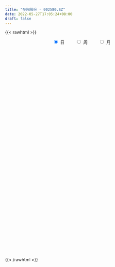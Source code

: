 ```yaml
---
title: "圣阳股份 - 002580.SZ"
date: 2022-05-27T17:05:24+08:00
draft: false
---
```

{{< rawhtml >}}
    <div style="text-align: center">
        <label style="padding: 1rem;"><input style="margin-right: .5rem" type="radio" name="period" value="D" checked onclick="period_change(this)">日</label>
        <label style="padding: 1rem;"><input style="margin-right: .5rem" type="radio" name="period" value="W" onclick="period_change(this)">周</label>
        <label style="padding: 1rem;"><input style="margin-right: .5rem" type="radio" name="period" value="M" onclick="period_change(this)">月</label>
    </div>
    <div id="chart" style="height: 700px;"></div> 
    <script type="text/javascript">
        const D_v = [68773.02,57587.54,70048.8,62712.58,61837.6,778791.12,458285.9,280379.71,450940.52,383674.51,235117.88,191470.8,167529.44,323639.36,212901.23,276975.07,183445.2,148347.8,172075.67,288982.92,194980.45,219193.03,438658.59,571342.12,253265.05,276282.91,296233.0,265900.55,141486.0,243421.28,204838.62,216772.29,142121.16,219012.36,487003.46,349885.96,403719.56,348733.22,388234.62,278464.56,436808.96,374631.22,292337.63,1023795.77,821347.83,843291.39,709834.5600000001,682891.87,722140.28,760501.78,869201.46,1087988.6000000001,886535.55,754880.84,565963.12,457806.19,453734.12,397914.96,481515.66,462989.45,791210.04,889301.5699999999,639967.33,525427.74,455003.07,284154.1,272846.03,281473.89,267510.2,302181.36,235975.7,226236.85,739274.02,461869.26,364090.35,329597.7,224924.39,198972.02,173135.07,196838.08,173564.96,191932.16,179078.12,147285.52,274326.28,414647.16,332177.1,177538.11,183700.88,185534.0,142926.92,165713.73,109558.6,124114.2,96415.2,79087.62,71822.8,93578.6,57592.0,105198.2,66252.3,72741.81,214710.48,379087.24,190618.88,155040.88,176734.2,181955.0,123230.62,124836.9,113682.7,172449.34,163225.0,115067.74,191635.4,136386.4,87895.28,104005.4,131541.93,151145.68,91881.66,131852.32,123245.99,95469.5,115357.2,103802.6,128956.2,236813.36,153320.12,89107.4,124864.0,177737.8,150164.4,113002.8,112391.2,85927.0,116740.6,105967.36,242135.8,182370.6,85326.97,92063.57,55302.4,74740.6,68231.86,78885.86,107822.28,44990.0,50138.47,62689.31,102745.15,45838.0,39668.07,53471.6,47379.82,97576.28,79135.39,53929.76,38747.76,54379.57,44096.1,29344.6,47277.4,35187.0,36073.4,37072.15,34538.51,38583.8,77338.55,30474.2,27940.6,55432.4,42453.6,56876.6,50134.4,36320.6,51472.8,56738.4,42448.2,39996.56,37787.2,31845.0,39124.8,67956.68,38103.32,177720.83,200229.37,129780.0,156318.09,66736.4,63879.47,79084.2,344012.75,184085.64,139101.76,104287.0,104670.2,93203.16,75513.32,62451.8,59816.4,73468.87,75865.8,79906.2,45708.6,79559.75,229126.65,582826.04,341248.95,182457.6,121526.6,88238.8,111107.32,87073.57,61857.0,48220.22,81912.32,56650.0,75301.16,41973.0,52340.6,104870.1,83888.33,71874.4,67875.5,51688.16,54481.0,52689.2,93015.52,61349.6,101381.6,60093.93,53569.4,49936.2,47076.8,35996.6,59552.54,118666.63,77852.75,57965.4,81652.0,64895.0,83795.0,205515.4,152403.49,100465.0,126222.4,157040.6,125989.65,198055.75]
const D_histogram = [0.0,0.0019081481,0.0048696187,0.0090077962,0.0481075887,0.0827106091,0.0882419661,0.0795279199,0.0934313307,0.1039765441,0.0969490606,0.0822456603,0.0658671724,0.0670161809,0.0508583361,0.0494728842,0.0413519352,0.022320828,-0.0032399631,-0.0002754548,-0.0127718034,-0.0381035886,-0.0132678761,0.0085549779,0.0139242326,0.0188783148,0.0232694463,0.0104319125,-0.0036205537,-0.0074787844,-0.0194062279,-0.0523144032,-0.0671724334,-0.0321325786,-0.0077864349,0.011789463,0.026684215,0.0422705256,0.0643968317,0.0618740138,0.067505365,0.0765221751,0.1278571444,0.1287053499,0.1747909932,0.2234419576,0.260430356,0.2748127847,0.3310818225,0.2688632199,0.2754265285,0.2839240661,0.2931795422,0.2430444259,0.1143626438,0.0361081784,-0.0365137932,-0.0844844715,-0.1047242878,-0.1401066064,-0.0953756217,-0.0587182065,-0.0589032619,-0.1222416389,-0.2126299057,-0.2719917558,-0.301793312,-0.3350676662,-0.3220620012,-0.2825493575,-0.2559297559,-0.1654512545,-0.0961108883,-0.0587516155,-0.0624072995,-0.109305434,-0.1244399475,-0.137733938,-0.1399290348,-0.1238845602,-0.1148355412,-0.0950675302,-0.0968422516,-0.1041476639,-0.0894103818,-0.0371752219,-0.0521590184,-0.0739084596,-0.1068861783,-0.1372710823,-0.1526379853,-0.189347277,-0.1872998641,-0.1810625865,-0.1433955244,-0.1138418666,-0.0995977893,-0.1012127448,-0.0894781328,-0.0583003001,-0.0381353544,-0.0066979353,0.0716535977,0.1183416378,0.1341701288,0.1193100697,0.1291180903,0.1286902576,0.1234904369,0.0878491545,0.0737246776,0.0864224453,0.0703968993,0.0440677167,0.0559562056,0.0361648501,0.0300192588,0.0269367207,0.0156634161,0.006831506,0.0012535809,-0.0147587953,-0.0428200163,-0.0430412468,-0.0397430997,-0.0285777969,-0.0040672095,0.0319995648,0.0401607346,0.0417990351,0.0474640729,0.0609914306,0.0620060071,0.060088718,0.0416192828,0.0283266852,0.0016803176,-0.0249229745,-0.0098427463,-0.0172674401,-0.019223913,-0.0259029306,-0.0274746649,-0.0276147696,-0.0229582127,-0.0199542157,-0.0346905986,-0.0360821998,-0.0334215983,-0.0276462765,-0.037389218,-0.0441373915,-0.0421723877,-0.0360293756,-0.0275075777,-0.0038389481,0.0095843007,0.01011684,0.0114532304,0.0061773561,-0.0017041138,-0.005058087,0.0029093324,0.0022322459,-0.0012799367,0.002552402,0.0037614864,0.0000635272,-0.0243853093,-0.0362524541,-0.0382525629,-0.0619559425,-0.0634171928,-0.0698616648,-0.0668071087,-0.0527011907,-0.0316496554,-0.0040852788,0.0088947923,0.0152238767,0.0202086552,0.024043479,0.0339216487,0.0463543495,0.0551635509,0.0847266269,0.1064096759,0.1134781898,0.1056520002,0.0975940316,0.083847174,0.0823803987,0.1057304395,0.113175849,0.0959644065,0.0639820567,0.0204432681,-0.0121486755,-0.027208663,-0.036810243,-0.0589959629,-0.101811588,-0.1078560518,-0.0998630271,-0.0819866228,-0.0503694579,0.0195881829,0.0722125291,0.070206155,0.0543251196,0.027903701,0.0019408204,-0.0032327649,-0.0097755091,-0.0168111539,-0.0154523067,-0.0292896212,-0.0359050475,-0.0554342536,-0.0563804021,-0.0601790118,-0.0405403105,-0.0403338354,-0.0247844027,-0.0010151163,0.0113462643,0.0005672867,-0.0043683845,-0.0487689032,-0.0873867491,-0.0780368862,-0.0733956045,-0.0513599381,-0.0309470743,-0.0170181295,0.0004517262,0.0224150112,0.0447158972,0.0589374763,0.0710443128,0.0791145552,0.0802223051,0.0850214831,0.0987089576,0.1087286502,0.1105709717,0.1011956944,0.1093009779,0.1021616613,0.1066685614]
const D_fast = [0.0,0.0023851852,0.0065640604,0.0129541869,0.0640808766,0.1193615494,0.1469533978,0.1581213316,0.195382575,0.2319219244,0.2491317062,0.2549897209,0.2550780262,0.2729810799,0.269537819,0.2805205883,0.282737623,0.2692867228,0.242915941,0.2458115855,0.2301222861,0.1952646038,0.2167833472,0.2407449457,0.2495952585,0.2592689194,0.2694774126,0.2592478569,0.2442902522,0.2385623254,0.221783325,0.1757965488,0.1441454102,0.1711521204,0.1935516554,0.216074919,0.2376407247,0.2637946668,0.3020201808,0.3149658663,0.3374735588,0.3656209126,0.4489201681,0.481944711,0.5717281026,0.6762395564,0.7783355438,0.8614211688,1.0004606622,1.0054578645,1.0808778053,1.1603563594,1.242906721,1.2535327112,1.15344159,1.0842141693,1.0024637494,0.9333719532,0.8869510649,0.8165420948,0.837429174,0.8594070376,0.8444961667,0.75059738,0.6070516367,0.4796918477,0.3744419635,0.2574006928,0.1898908574,0.1587661618,0.1214033244,0.1705190121,0.2158316563,0.2385030252,0.2192455163,0.1450210234,0.098776523,0.051049048,0.0138716924,-0.001054973,-0.0207148393,-0.0247137108,-0.0506989952,-0.0840413234,-0.0916566368,-0.0487152824,-0.0767388335,-0.1169653896,-0.1766646528,-0.2413673273,-0.2948937268,-0.3789398377,-0.4237173908,-0.4627457599,-0.4609275789,-0.4598343877,-0.4704897577,-0.4974078994,-0.5080428206,-0.491440063,-0.4808089559,-0.4510460206,-0.3547810881,-0.2785076386,-0.2291366154,-0.2141691571,-0.1720816139,-0.1403368822,-0.1146640937,-0.1283430874,-0.1240363949,-0.0897330159,-0.0881593371,-0.1034715905,-0.0775940502,-0.0883441932,-0.0869849697,-0.0833333277,-0.0906907783,-0.0978148119,-0.1030793418,-0.1227814168,-0.1615476418,-0.172529184,-0.1791668119,-0.1751459583,-0.1516521733,-0.1075855078,-0.0893841544,-0.0772960951,-0.0597650391,-0.0309898237,-0.0144737454,-0.001368855,-0.0094334696,-0.0156443959,-0.0418706841,-0.0747047197,-0.0620851782,-0.0738267319,-0.0805891831,-0.0937439333,-0.1021843338,-0.109228131,-0.1103111273,-0.1122956842,-0.1357047167,-0.1461168679,-0.151811666,-0.1529479132,-0.1720381592,-0.1898206807,-0.1983987737,-0.2012631056,-0.1996182021,-0.1769093095,-0.1610899856,-0.1580282363,-0.1538285382,-0.1575600735,-0.1658675718,-0.1704860669,-0.1617913143,-0.1619103394,-0.1657425061,-0.1612720669,-0.1591226109,-0.1628046883,-0.1933498522,-0.2142801105,-0.22584336,-0.2650357252,-0.2823512738,-0.3062611619,-0.319908383,-0.3189777627,-0.3058386412,-0.2792955843,-0.2640918151,-0.2539567616,-0.2439198192,-0.2340741257,-0.2157155439,-0.1916942556,-0.1690941665,-0.1183494338,-0.0700639659,-0.0346259045,-0.016039094,0.0003014452,0.0075163811,0.0266447055,0.0764273562,0.112166728,0.118946387,0.1029595514,0.0645315799,0.0289024674,0.0070403141,-0.0117638267,-0.0486985372,-0.1169670593,-0.1499755361,-0.1669482682,-0.1695685196,-0.1505437192,-0.0756890326,-0.0050115542,0.0105336105,0.008233855,-0.0112116384,-0.0366893139,-0.0426710903,-0.0516577119,-0.0628961451,-0.0654003746,-0.0865600943,-0.1021517825,-0.1355395521,-0.1505808011,-0.1694241638,-0.15992054,-0.1697975238,-0.1604441918,-0.1369286844,-0.1217307378,-0.1323678938,-0.138395661,-0.1949884056,-0.2554529388,-0.2656122973,-0.2793199168,-0.2701242349,-0.2574481397,-0.2477737272,-0.23019094,-0.2026239022,-0.1691440419,-0.1401880938,-0.110320179,-0.0824712978,-0.0613079716,-0.0352534229,0.0031112911,0.0403131462,0.0697982106,0.0857218569,0.1211523848,0.1395534835,0.170727524]
const D_slow = [0.0,0.000477037,0.0016944417,0.0039463907,0.0159732879,0.0366509402,0.0587114317,0.0785934117,0.1019512444,0.1279453804,0.1521826455,0.1727440606,0.1892108537,0.2059648989,0.218679483,0.231047704,0.2413856878,0.2469658948,0.246155904,0.2460870403,0.2428940895,0.2333681923,0.2300512233,0.2321899678,0.2356710259,0.2403906046,0.2462079662,0.2488159444,0.2479108059,0.2460411098,0.2411895528,0.228110952,0.2113178437,0.203284699,0.2013380903,0.204285456,0.2109565098,0.2215241412,0.2376233491,0.2530918526,0.2699681938,0.2890987376,0.3210630237,0.3532393611,0.3969371094,0.4527975988,0.5179051878,0.586608384,0.6693788396,0.7365946446,0.8054512768,0.8764322933,0.9497271788,1.0104882853,1.0390789462,1.0481059908,1.0389775426,1.0178564247,0.9916753527,0.9566487011,0.9328047957,0.9181252441,0.9033994286,0.8728390189,0.8196815425,0.7516836035,0.6762352755,0.592468359,0.5119528586,0.4413155193,0.3773330803,0.3359702667,0.3119425446,0.2972546407,0.2816528158,0.2543264573,0.2232164705,0.188782986,0.1538007273,0.1228295872,0.0941207019,0.0703538194,0.0461432565,0.0201063405,-0.002246255,-0.0115400605,-0.0245798151,-0.04305693,-0.0697784745,-0.1040962451,-0.1422557414,-0.1895925607,-0.2364175267,-0.2816831733,-0.3175320544,-0.3459925211,-0.3708919684,-0.3961951546,-0.4185646878,-0.4331397629,-0.4426736015,-0.4443480853,-0.4264346858,-0.3968492764,-0.3633067442,-0.3334792268,-0.3011997042,-0.2690271398,-0.2381545306,-0.2161922419,-0.1977610725,-0.1761554612,-0.1585562364,-0.1475393072,-0.1335502558,-0.1245090433,-0.1170042286,-0.1102700484,-0.1063541944,-0.1046463179,-0.1043329227,-0.1080226215,-0.1187276256,-0.1294879373,-0.1394237122,-0.1465681614,-0.1475849638,-0.1395850726,-0.1295448889,-0.1190951302,-0.1072291119,-0.0919812543,-0.0764797525,-0.061457573,-0.0510527523,-0.043971081,-0.0435510016,-0.0497817453,-0.0522424318,-0.0565592919,-0.0613652701,-0.0678410027,-0.074709669,-0.0816133614,-0.0873529146,-0.0923414685,-0.1010141181,-0.1100346681,-0.1183900677,-0.1253016368,-0.1346489413,-0.1456832892,-0.1562263861,-0.16523373,-0.1721106244,-0.1730703614,-0.1706742863,-0.1681450763,-0.1652817687,-0.1637374296,-0.1641634581,-0.1654279798,-0.1647006467,-0.1641425853,-0.1644625694,-0.1638244689,-0.1628840973,-0.1628682155,-0.1689645429,-0.1780276564,-0.1875907971,-0.2030797828,-0.218934081,-0.2363994971,-0.2531012743,-0.266276572,-0.2741889858,-0.2752103055,-0.2729866074,-0.2691806383,-0.2641284744,-0.2581176047,-0.2496371925,-0.2380486051,-0.2242577174,-0.2030760607,-0.1764736417,-0.1481040943,-0.1216910942,-0.0972925863,-0.0763307928,-0.0557356932,-0.0293030833,-0.0010091211,0.0229819806,0.0389774947,0.0440883118,0.0410511429,0.0342489771,0.0250464164,0.0102974257,-0.0151554713,-0.0421194843,-0.0670852411,-0.0875818968,-0.1001742613,-0.0952772155,-0.0772240833,-0.0596725445,-0.0460912646,-0.0391153394,-0.0386301343,-0.0394383255,-0.0418822028,-0.0460849912,-0.0499480679,-0.0572704732,-0.0662467351,-0.0801052985,-0.094200399,-0.1092451519,-0.1193802296,-0.1294636884,-0.1356597891,-0.1359135682,-0.1330770021,-0.1329351804,-0.1340272765,-0.1462195024,-0.1680661896,-0.1875754112,-0.2059243123,-0.2187642968,-0.2265010654,-0.2307555978,-0.2306426662,-0.2250389134,-0.2138599391,-0.19912557,-0.1813644918,-0.161585853,-0.1415302767,-0.120274906,-0.0955976666,-0.068415504,-0.0407727611,-0.0154738375,0.011851407,0.0373918223,0.0640589626]
const D_data = [['2021-05-18', 5.641, 5.6908, 5.5313, 5.7008],['2021-05-19', 5.641, 5.7207, 5.641, 5.7307],['2021-05-20', 5.7, 5.75, 5.64, 5.82],['2021-05-21', 5.79, 5.79, 5.71, 5.84],['2021-05-24', 6.37, 6.37, 6.37, 6.37],['2021-05-25', 6.9, 6.57, 6.52, 7.01],['2021-05-26', 6.32, 6.39, 6.25, 6.57],['2021-05-27', 6.31, 6.28, 6.27, 6.52],['2021-05-28', 6.29, 6.66, 6.25, 6.88],['2021-05-31', 6.58, 6.78, 6.52, 6.93],['2021-06-01', 6.71, 6.67, 6.55, 6.74],['2021-06-02', 6.68, 6.61, 6.5, 6.73],['2021-06-03', 6.55, 6.59, 6.48, 6.73],['2021-06-04', 6.55, 6.85, 6.48, 6.95],['2021-06-07', 6.8, 6.67, 6.56, 6.8],['2021-06-08', 6.62, 6.88, 6.56, 7.05],['2021-06-09', 6.83, 6.84, 6.67, 6.88],['2021-06-10', 6.82, 6.69, 6.67, 6.84],['2021-06-11', 6.66, 6.53, 6.47, 6.77],['2021-06-15', 6.54, 6.86, 6.49, 7.05],['2021-06-16', 6.84, 6.67, 6.64, 6.96],['2021-06-17', 6.72, 6.42, 6.3, 6.76],['2021-06-18', 6.4, 7.06, 6.37, 7.06],['2021-06-21', 7.2, 7.18, 7.0, 7.4],['2021-06-22', 7.19, 7.09, 7.04, 7.21],['2021-06-23', 7.16, 7.16, 7.08, 7.35],['2021-06-24', 7.06, 7.23, 6.95, 7.34],['2021-06-25', 7.23, 7.04, 6.86, 7.23],['2021-06-28', 7.05, 6.99, 6.95, 7.14],['2021-06-29', 7.0, 7.1, 6.96, 7.36],['2021-06-30', 6.94, 6.98, 6.85, 7.15],['2021-07-01', 6.97, 6.6, 6.56, 6.99],['2021-07-02', 6.57, 6.68, 6.51, 6.8],['2021-07-05', 6.66, 7.35, 6.66, 7.35],['2021-07-06', 7.51, 7.39, 7.28, 7.66],['2021-07-07', 7.33, 7.48, 7.24, 7.58],['2021-07-08', 7.51, 7.56, 7.41, 7.88],['2021-07-09', 7.45, 7.71, 7.39, 7.85],['2021-07-12', 7.75, 7.97, 7.69, 8.1],['2021-07-13', 7.83, 7.8, 7.61, 7.87],['2021-07-14', 7.76, 8.0, 7.54, 8.33],['2021-07-15', 7.9, 8.18, 7.7, 8.18],['2021-07-16', 8.54, 9.0, 8.5, 9.0],['2021-07-19', 9.34, 8.66, 8.62, 9.9],['2021-07-20', 8.0, 9.53, 8.0, 9.53],['2021-07-21', 9.7, 10.04, 9.52, 10.42],['2021-07-22', 9.78, 10.39, 9.55, 10.56],['2021-07-23', 10.03, 10.54, 10.0, 11.27],['2021-07-26', 10.55, 11.59, 10.55, 11.59],['2021-07-27', 11.83, 10.43, 10.43, 11.85],['2021-07-28', 10.0, 11.47, 9.93, 11.47],['2021-07-29', 12.03, 11.88, 11.37, 12.56],['2021-07-30', 11.75, 12.3, 11.55, 12.34],['2021-08-02', 12.23, 11.8, 11.19, 12.23],['2021-08-03', 11.7, 10.62, 10.62, 11.7],['2021-08-04', 10.32, 10.9, 10.29, 11.15],['2021-08-05', 10.8, 10.71, 10.3, 11.1],['2021-08-06', 10.71, 10.79, 10.52, 11.09],['2021-08-09', 10.82, 11.02, 10.3, 11.19],['2021-08-10', 10.87, 10.72, 10.52, 11.2],['2021-08-11', 10.72, 11.79, 10.35, 11.79],['2021-08-12', 11.73, 11.98, 11.22, 12.7],['2021-08-13', 11.8, 11.7, 11.58, 12.48],['2021-08-16', 11.42, 10.79, 10.66, 11.57],['2021-08-17', 10.6, 10.02, 9.88, 10.78],['2021-08-18', 10.01, 9.92, 9.8, 10.24],['2021-08-19', 9.88, 9.92, 9.56, 10.12],['2021-08-20', 9.79, 9.54, 9.29, 9.79],['2021-08-23', 9.56, 9.88, 9.54, 9.98],['2021-08-24', 9.89, 10.18, 9.73, 10.21],['2021-08-25', 10.19, 10.04, 9.82, 10.19],['2021-08-26', 11.0, 11.04, 10.85, 11.04],['2021-08-27', 11.0, 11.15, 10.44, 11.42],['2021-08-30', 10.94, 11.02, 10.59, 11.48],['2021-08-31', 11.01, 10.59, 10.38, 11.01],['2021-09-01', 10.65, 9.88, 9.72, 10.72],['2021-09-02', 9.67, 10.05, 9.62, 10.19],['2021-09-03', 10.25, 9.92, 9.7, 10.35],['2021-09-06', 9.91, 9.93, 9.51, 9.99],['2021-09-07', 9.92, 10.11, 9.8, 10.2],['2021-09-08', 10.06, 10.01, 9.92, 10.2],['2021-09-09', 10.02, 10.15, 9.85, 10.34],['2021-09-10', 10.02, 9.86, 9.8, 10.12],['2021-09-13', 9.85, 9.69, 9.62, 9.85],['2021-09-14', 9.61, 9.91, 9.47, 10.11],['2021-09-15', 9.85, 10.51, 9.72, 10.66],['2021-09-16', 10.3, 9.73, 9.7, 10.33],['2021-09-17', 9.56, 9.49, 9.32, 9.89],['2021-09-22', 9.3, 9.12, 9.05, 9.37],['2021-09-23', 9.13, 8.87, 8.85, 9.22],['2021-09-24', 8.87, 8.8, 8.58, 8.96],['2021-09-27', 8.8, 8.23, 8.07, 8.81],['2021-09-28', 8.23, 8.44, 8.19, 8.5],['2021-09-29', 8.38, 8.33, 8.27, 8.64],['2021-09-30', 8.33, 8.67, 8.33, 8.71],['2021-10-08', 8.72, 8.6, 8.54, 8.83],['2021-10-11', 8.6, 8.39, 8.23, 8.65],['2021-10-12', 8.4, 8.09, 7.98, 8.46],['2021-10-13', 8.11, 8.15, 7.93, 8.19],['2021-10-14', 8.14, 8.39, 8.01, 8.44],['2021-10-15', 8.33, 8.29, 8.22, 8.43],['2021-10-18', 8.29, 8.49, 8.27, 8.51],['2021-10-19', 8.59, 9.34, 8.57, 9.34],['2021-10-20', 9.48, 9.3, 8.99, 9.48],['2021-10-21', 9.1, 9.13, 9.04, 9.34],['2021-10-22', 9.1, 8.8, 8.78, 9.13],['2021-10-25', 8.95, 9.15, 8.87, 9.19],['2021-10-26', 9.16, 9.11, 9.01, 9.38],['2021-10-27', 9.12, 9.1, 8.97, 9.2],['2021-10-28', 9.1, 8.66, 8.62, 9.1],['2021-10-29', 8.66, 8.83, 8.38, 8.85],['2021-11-01', 8.7, 9.2, 8.62, 9.22],['2021-11-02', 9.3, 8.87, 8.75, 9.3],['2021-11-03', 8.85, 8.65, 8.5, 8.98],['2021-11-04', 8.69, 9.11, 8.69, 9.16],['2021-11-05', 9.0, 8.71, 8.71, 9.06],['2021-11-08', 8.67, 8.82, 8.57, 8.9],['2021-11-09', 8.95, 8.84, 8.68, 8.97],['2021-11-10', 8.75, 8.7, 8.4, 8.78],['2021-11-11', 8.72, 8.67, 8.62, 8.96],['2021-11-12', 8.61, 8.66, 8.55, 8.76],['2021-11-15', 8.66, 8.45, 8.35, 8.68],['2021-11-16', 8.44, 8.14, 8.11, 8.45],['2021-11-17', 8.17, 8.36, 8.14, 8.36],['2021-11-18', 8.26, 8.36, 8.2, 8.51],['2021-11-19', 8.34, 8.45, 8.26, 8.53],['2021-11-22', 8.5, 8.68, 8.45, 8.68],['2021-11-23', 8.67, 8.98, 8.56, 9.09],['2021-11-24', 8.98, 8.76, 8.67, 8.98],['2021-11-25', 8.71, 8.72, 8.67, 8.86],['2021-11-26', 8.71, 8.81, 8.66, 8.97],['2021-11-29', 8.59, 8.99, 8.52, 9.0],['2021-11-30', 9.02, 8.91, 8.81, 9.08],['2021-12-01', 8.94, 8.91, 8.78, 8.97],['2021-12-02', 8.91, 8.68, 8.68, 8.94],['2021-12-03', 8.65, 8.68, 8.57, 8.77],['2021-12-06', 8.75, 8.41, 8.4, 8.77],['2021-12-07', 8.46, 8.25, 8.16, 8.5],['2021-12-08', 8.31, 8.72, 8.25, 8.99],['2021-12-09', 8.62, 8.44, 7.89, 8.64],['2021-12-10', 8.44, 8.46, 8.36, 8.59],['2021-12-13', 8.51, 8.35, 8.33, 8.55],['2021-12-14', 8.33, 8.36, 8.3, 8.39],['2021-12-15', 8.35, 8.34, 8.27, 8.44],['2021-12-16', 8.35, 8.38, 8.31, 8.4],['2021-12-17', 8.35, 8.35, 8.29, 8.49],['2021-12-20', 8.35, 8.06, 8.04, 8.35],['2021-12-21', 8.09, 8.14, 8.07, 8.17],['2021-12-22', 8.2, 8.15, 8.12, 8.25],['2021-12-23', 8.16, 8.17, 8.07, 8.23],['2021-12-24', 8.19, 7.92, 7.92, 8.19],['2021-12-27', 7.92, 7.86, 7.85, 7.99],['2021-12-28', 7.85, 7.9, 7.85, 7.94],['2021-12-29', 7.99, 7.92, 7.9, 8.07],['2021-12-30', 7.91, 7.94, 7.88, 8.0],['2021-12-31', 7.94, 8.18, 7.91, 8.21],['2022-01-04', 8.26, 8.13, 8.06, 8.26],['2022-01-05', 8.13, 7.99, 7.98, 8.15],['2022-01-06', 7.91, 7.99, 7.9, 8.07],['2022-01-07', 7.98, 7.88, 7.86, 8.06],['2022-01-10', 7.85, 7.79, 7.72, 7.86],['2022-01-11', 7.79, 7.79, 7.76, 7.88],['2022-01-12', 7.82, 7.92, 7.82, 7.93],['2022-01-13', 7.93, 7.81, 7.81, 7.93],['2022-01-14', 7.82, 7.74, 7.72, 7.85],['2022-01-17', 7.71, 7.81, 7.7, 7.85],['2022-01-18', 7.84, 7.77, 7.71, 7.89],['2022-01-19', 7.71, 7.68, 7.66, 7.79],['2022-01-20', 7.67, 7.31, 7.3, 7.73],['2022-01-21', 7.31, 7.32, 7.21, 7.38],['2022-01-24', 7.29, 7.35, 7.25, 7.38],['2022-01-25', 7.32, 6.94, 6.94, 7.34],['2022-01-26', 6.92, 7.07, 6.92, 7.11],['2022-01-27', 7.11, 6.9, 6.9, 7.11],['2022-01-28', 6.91, 6.92, 6.82, 7.03],['2022-02-07', 7.0, 7.02, 6.98, 7.14],['2022-02-08', 7.1, 7.13, 6.98, 7.13],['2022-02-09', 7.15, 7.29, 7.08, 7.3],['2022-02-10', 7.28, 7.18, 7.14, 7.29],['2022-02-11', 7.13, 7.12, 7.09, 7.24],['2022-02-14', 7.05, 7.11, 6.98, 7.17],['2022-02-15', 7.11, 7.1, 7.04, 7.15],['2022-02-16', 7.14, 7.2, 7.12, 7.27],['2022-02-17', 7.21, 7.29, 7.18, 7.4],['2022-02-18', 7.31, 7.31, 7.22, 7.33],['2022-02-21', 7.29, 7.7, 7.27, 8.04],['2022-02-22', 7.7, 7.79, 7.53, 7.98],['2022-02-23', 7.68, 7.75, 7.61, 7.8],['2022-02-24', 7.8, 7.63, 7.54, 7.89],['2022-02-25', 7.74, 7.65, 7.61, 7.84],['2022-02-28', 7.66, 7.58, 7.54, 7.66],['2022-03-01', 7.59, 7.75, 7.58, 7.79],['2022-03-02', 7.68, 8.19, 7.65, 8.38],['2022-03-03', 8.16, 8.16, 8.1, 8.25],['2022-03-04', 8.09, 7.91, 7.88, 8.11],['2022-03-07', 7.78, 7.66, 7.61, 7.89],['2022-03-08', 7.66, 7.35, 7.27, 7.71],['2022-03-09', 7.35, 7.29, 6.96, 7.48],['2022-03-10', 7.48, 7.37, 7.33, 7.55],['2022-03-11', 7.27, 7.35, 7.1, 7.37],['2022-03-14', 7.35, 7.07, 7.05, 7.36],['2022-03-15', 7.07, 6.57, 6.56, 7.07],['2022-03-16', 6.69, 6.81, 6.45, 6.83],['2022-03-17', 6.86, 6.9, 6.86, 7.08],['2022-03-18', 6.95, 7.01, 6.9, 7.05],['2022-03-21', 7.06, 7.25, 6.98, 7.32],['2022-03-22', 7.58, 7.98, 7.31, 7.98],['2022-03-23', 8.22, 8.12, 8.08, 8.52],['2022-03-24', 7.92, 7.62, 7.62, 8.25],['2022-03-25', 7.6, 7.44, 7.44, 7.7],['2022-03-28', 7.4, 7.22, 7.19, 7.44],['2022-03-29', 7.34, 7.09, 7.06, 7.39],['2022-03-30', 7.19, 7.26, 7.14, 7.35],['2022-03-31', 7.24, 7.2, 7.12, 7.26],['2022-04-01', 7.24, 7.14, 7.11, 7.24],['2022-04-06', 7.1, 7.21, 7.07, 7.22],['2022-04-07', 7.2, 6.96, 6.96, 7.2],['2022-04-08', 6.99, 6.96, 6.85, 7.04],['2022-04-11', 6.89, 6.68, 6.63, 6.94],['2022-04-12', 6.68, 6.8, 6.63, 6.83],['2022-04-13', 6.83, 6.69, 6.68, 6.83],['2022-04-14', 6.96, 6.97, 6.87, 7.07],['2022-04-15', 6.93, 6.73, 6.72, 6.93],['2022-04-18', 6.66, 6.92, 6.58, 6.93],['2022-04-19', 6.92, 7.1, 6.92, 7.1],['2022-04-20', 7.06, 7.04, 6.99, 7.14],['2022-04-21', 6.99, 6.74, 6.74, 7.09],['2022-04-22', 6.72, 6.75, 6.7, 6.89],['2022-04-25', 6.58, 6.08, 6.08, 6.61],['2022-04-26', 6.14, 5.85, 5.83, 6.19],['2022-04-27', 5.58, 6.28, 5.58, 6.33],['2022-04-28', 6.2, 6.17, 6.07, 6.36],['2022-04-29', 6.21, 6.38, 6.21, 6.41],['2022-05-05', 6.37, 6.41, 6.24, 6.47],['2022-05-06', 6.23, 6.37, 6.0, 6.42],['2022-05-09', 6.37, 6.46, 6.33, 6.49],['2022-05-10', 6.39, 6.6, 6.3, 6.67],['2022-05-11', 6.88, 6.72, 6.72, 7.11],['2022-05-12', 6.78, 6.73, 6.63, 6.9],['2022-05-13', 6.71, 6.8, 6.7, 6.9],['2022-05-16', 6.79, 6.84, 6.74, 6.87],['2022-05-17', 6.76, 6.82, 6.71, 6.87],['2022-05-18', 6.85, 6.93, 6.78, 7.01],['2022-05-19', 7.35, 7.15, 7.07, 7.5],['2022-05-20', 7.29, 7.24, 7.15, 7.44],['2022-05-23', 7.25, 7.25, 7.18, 7.3],['2022-05-24', 7.26, 7.17, 7.17, 7.45],['2022-05-25', 7.11, 7.47, 7.08, 7.5],['2022-05-26', 7.31, 7.37, 7.26, 7.45],['2022-05-27', 7.41, 7.6, 7.38, 7.88]]
const W_v = [82259.86,11846.82,119506.73,144329.62,187023.67,243310.02,235035.22,232175.97,256211.54,188294.96,113294.61,176706.28,314013.9,295214.97,155924.67,252061.09,298920.52,270969.48,143331.06,331734.28,371618.29,410642.4399999999,333922.23,302073.46,266649.36,436212.97,312973.79,412373.29,1932931.79,2037544.2800000003,973214.47,920304.4500000001,1220277.0700000001,1484332.4300000002,851350.73,620316.78,582858.6100000001,1115316.05,477147.6800000001,311367.29,181246.09,399661.29,157353.11,276940.78,257130.86,217045.51,192831.05,145025.9,131619.58,225993.5,1133899.6499999999,1163596.5600000001,1035447.5700000001,522142.55,2072898.6600000001,738099.5,390190.08,320321.03,196655.52,969087.3499999999,617925.5,425644.44,350979.55,186002.98,212464.06,187279.08,228073.56,251346.65,353779.92,79510.67,593846.72,558061.8199999999,566928.09,234016.54,173818.59,160965.1,446955.58,918104.46,518054.46,345013.13,314645.71,455636.47,633907.2100000001,853878.35,1715184.77,669758.27,416271.76,537508.9199999999,641139.05,1206317.05,577710.47,127634.05,305002.31,224107.74,200806.4,352760.95,146967.8,193249.67,205126.75,163374.53,212106.44,142057.53,144352.28,109456.0,116711.86,119593.3,85381.82,212190.39,207803.01,285250.46,231855.87,193534.43,176222.04,24744.48,73435.22,155253.33,118202.65,161454.15,113280.08,106728.33,80938.92,77228.02,76505.69,109715.9,166241.66,251784.48,207529.58,315598.6,482610.99,186864.72,240629.95,303176.41,1197420.1399999999,1009870.7399999999,558567.34,1037520.2899999999,830148.8300000001,356952.73,192247.34,165826.96,203278.45,195436.57,259931.74,188477.67,264763.23,266946.73,118660.02,516663.96,182284.67,144210.11,101316.99,289616.5,438699.11,396440.49,417763.2,531424.4500000001,488436.36,377552.86,1123960.53,657884.8700000001,379694.1,315622.89,224492.4,362876.3,72082.16,62722.15,379311.46,245692.41,331352.85,654380.24,352686.28,216699.03,229590.48,142179.46,165840.03,146342.45,314422.49,328833.38,523581.6,2479502.23,895374.67,624918.54,298402.41,122162.5,125503.16,361983.85,335879.42,323811.28,653549.13,529362.51,522848.8200000001,943784.66,594458.1,2525674.6499999999,1102186.3600000001,180561.8,443035.5,387616.46,2030234.8500000001,1301431.9899999998,993744.9700000001,1141814.99,1663023.6299999999,948639.3500000001,1808354.5600000001,1770476.9899999998,4081161.4200000004,4326367.6699999999,2630299.23,3264984.0499999998,1818904.8300000001,1771178.1299999999,1579453.7200000002,914548.39,1345974.1699999999,512161.8,495801.73,79087.62,394443.9,1012199.29,720439.4199999999,778763.88,566469.95,569727.61,733061.08,639223.2,732541.33,369224.29,368385.21,283933.77,226192.48,191978.5,218007.21,232837.6,226976.56,214817.0,730784.6899999999,810163.8200000001,440125.48,334765.87,1415218.9900000002,469803.29,186782.54,358373.19,298608.26,369410.05,97013.0,350033.92,588260.89,707773.4]
const W_histogram = [0.0,-0.0031589744,0.0088567463,0.013932348,0.0222608183,0.0360911079,0.0355806854,0.0343237402,0.0128413643,-0.0285109606,-0.0421833348,-0.0601956874,-0.1689171325,-0.2380303497,-0.2876547989,-0.3414565054,-0.3448446506,-0.3530617387,-0.3491259026,-0.2970654948,-0.233996692,-0.1604637915,-0.1003452865,-0.0426804319,-0.0268698567,-0.0323550085,-0.0261100439,-0.0159524686,0.1273449268,0.1827824147,0.1937788331,0.204409689,0.24294653,0.2564760821,0.2555713089,0.2400171887,0.2345543669,0.1914468673,0.1329049271,0.0699884879,0.0448596324,-0.0928903294,-0.1797221483,-0.2151083985,-0.2311056492,-0.2266224045,-0.2337310825,-0.2389611235,-0.2593043787,-0.2602191091,-0.1646567972,-0.0772679093,-0.0431347891,0.0047290134,0.0434649325,0.0382292073,0.0265332889,0.0031020308,-0.0087221652,0.0361698114,0.052067286,0.0558147953,0.0757016824,0.0791346181,0.0383133571,0.0155348804,0.0159963712,0.032227162,0.0504486586,0.0789883342,0.0933078351,0.1345100609,0.1425576158,0.1246487356,0.0930209628,0.0872022438,0.1109660161,0.118192016,0.1232749334,0.0909781819,0.0874350217,0.0974651841,0.1095496023,0.1239401838,0.1526835206,0.1625815637,0.1515458352,0.1631049528,0.15553112,0.1835390665,0.1280289901,0.0715845468,0.0091177371,-0.0405703419,-0.0744782566,-0.0794323125,-0.098759732,-0.0979695096,-0.0767810059,-0.0665578064,-0.0547210101,-0.0588463477,-0.0510812184,-0.0443928718,-0.050033082,-0.0648926545,-0.0674943623,-0.0462769328,-0.0396570217,-0.0170884349,0.0060870962,0.0176418532,0.0085928172,0.0010286631,0.0042918354,0.007829811,0.0151338666,0.0091732952,-0.0029143476,-0.0213609978,-0.0275762933,-0.0295336955,-0.019781754,-0.0158309369,-0.0049147571,0.0104379296,0.0277427295,0.0459388753,0.0534944965,0.0399186807,0.0029463519,-0.0100064303,0.036531832,0.0284775595,0.05753468,0.0980639021,0.0806963537,0.0505815583,0.0101368844,-0.0068033473,-0.011273265,-0.01970941,-0.0168383682,-0.0069923274,-0.0008753851,-0.0119903888,-0.0136529701,0.0021060063,0.0064151046,0.0083997791,0.0138842514,0.0263358284,0.0443496429,0.0425447633,0.0493051865,0.0755880332,0.0801313311,0.0795240806,0.1092476379,0.0938504719,0.0787434151,0.0472637064,0.0363184484,0.0101189374,-0.0141187497,-0.0091099705,0.005717353,0.0023788734,-0.00963605,0.0098174192,0.007887779,0.0047194809,-0.007978799,-0.0132411946,-0.0351583037,-0.0542045168,-0.0366208408,-0.0198143369,0.0637307253,-0.0024171211,-0.0291624199,-0.0844469669,-0.1379872443,-0.1555127347,-0.1421972783,-0.1232822728,-0.0913892316,-0.0693605572,-0.0316135917,-0.0094573649,0.0450362089,0.0678652404,0.0777605235,0.1163843927,0.0645066728,0.0341645515,0.0220177438,0.0052885318,0.0497379457,0.0866934512,0.084270051,0.1113446999,0.1201353645,0.0950333424,0.1384938827,0.2389267727,0.385213823,0.5657346698,0.5482762113,0.5608324751,0.3943446867,0.3640569212,0.2386525017,0.1343274423,0.0285937743,-0.0929668722,-0.1821253701,-0.2420568328,-0.2952921927,-0.2885363645,-0.2745082194,-0.2656042953,-0.2553062897,-0.2543032709,-0.2222230726,-0.2031101612,-0.198407485,-0.1955112334,-0.2138750827,-0.2000800354,-0.2021334429,-0.2033411825,-0.2213610524,-0.2471929286,-0.2377130683,-0.2066938262,-0.1537564501,-0.0946112481,-0.0867904364,-0.0973110392,-0.0694147851,-0.0653306413,-0.0685785432,-0.0792863477,-0.0779734282,-0.0939061489,-0.0966244932,-0.0626178233,-0.0065944166,0.0552014316]
const W_fast = [0.0,-0.0039487179,0.0102811893,0.018839878,0.0327335528,0.0555866194,0.0639713683,0.0712953581,0.0530233234,0.0045432582,-0.0196749496,-0.0527362241,-0.2036869523,-0.332307757,-0.4538459058,-0.5930117387,-0.6826110465,-0.7790935693,-0.8624392088,-0.8846451748,-0.8800755449,-0.8466585923,-0.8116264089,-0.7646316623,-0.7555385513,-0.7691124552,-0.7693950015,-0.7632255435,-0.5880919163,-0.4869588248,-0.4275176981,-0.3657844199,-0.2665109464,-0.1888623739,-0.1258743198,-0.0814241428,-0.0282483729,-0.0234941557,-0.0488098641,-0.0942291814,-0.1081431287,-0.2691156729,-0.4008780289,-0.4900413787,-0.5638150417,-0.6159873982,-0.6815288467,-0.7464991686,-0.8316685186,-0.8976380261,-0.8432399136,-0.775168003,-0.7518185801,-0.7027725243,-0.653170372,-0.6488487954,-0.6539113916,-0.676567142,-0.6905718793,-0.6366374498,-0.6077231537,-0.5900219456,-0.551209638,-0.5279930477,-0.5592359694,-0.578130726,-0.5736701424,-0.5493825611,-0.5185488998,-0.4702621407,-0.4326156811,-0.35778594,-0.3140989811,-0.3008456774,-0.3092182095,-0.2932363676,-0.2417310913,-0.2049570874,-0.1690554366,-0.1786076426,-0.1602920474,-0.125895589,-0.0864237702,-0.0410481427,0.0258660742,0.0764095082,0.1032602385,0.1555955943,0.1869045415,0.2607972546,0.2372944258,0.1987461192,0.1385587437,0.0787280792,0.0262006004,0.0013884664,-0.0426288862,-0.0663310412,-0.0643377889,-0.070754041,-0.0725974973,-0.0914344217,-0.0964395971,-0.1008494684,-0.1189979491,-0.1500806853,-0.1695559836,-0.1599077873,-0.1632021317,-0.1449056535,-0.1202083484,-0.1042431282,-0.1111439599,-0.1184509481,-0.114114817,-0.1086193887,-0.0975318664,-0.1011991139,-0.1140153436,-0.1378022433,-0.1509116121,-0.1602524383,-0.1554459352,-0.1554528524,-0.1457653618,-0.1278031927,-0.1035627104,-0.0738818458,-0.0529526004,-0.056548746,-0.0927844869,-0.1082388767,-0.0525676564,-0.053502539,-0.0100617486,0.0549834491,0.0577899891,0.0403205832,0.0024101304,-0.0162309381,-0.023519172,-0.0368826695,-0.0382212197,-0.0301232609,-0.0242251648,-0.0383377656,-0.0434135895,-0.0271281115,-0.0212152371,-0.0171306177,-0.0081750827,0.0108604514,0.0399616767,0.0487929879,0.0678797077,0.1130595627,0.1376356934,0.1569094631,0.2139449298,0.2220103817,0.2265891787,0.2069253966,0.2050597508,0.1813899741,0.1536225996,0.1563538862,0.1726105479,0.1698667866,0.1554428507,0.1773506747,0.1773929793,0.1754045515,0.1607115718,0.1521388776,0.1214321926,0.0888348503,0.097263316,0.1091162357,0.2085939792,0.1418418525,0.1078059487,0.03140966,-0.0566274284,-0.1130311025,-0.1352649657,-0.1471705284,-0.1381247951,-0.13343626,-0.1035926925,-0.0838008069,-0.0180481808,0.0217471608,0.0510825748,0.1188025421,0.0830514904,0.061250507,0.0546081353,0.0392010562,0.0960849565,0.1547138248,0.1733579373,0.2282687612,0.267093267,0.2657495804,0.3438335914,0.5039981746,0.7465886807,1.0685431948,1.1881537892,1.3409181718,1.273016555,1.3337430199,1.2680017258,1.197258527,1.0986733025,0.953870938,0.8191810976,0.6987354266,0.5716770186,0.5062987557,0.4516998459,0.3942026962,0.3406741293,0.2781013304,0.2546257606,0.2229611317,0.1780619366,0.1320803799,0.06024776,0.0240227983,-0.0285639699,-0.0806070051,-0.1539671381,-0.2415972464,-0.2915456533,-0.3121998677,-0.2977016042,-0.2622092142,-0.2760860116,-0.3109343741,-0.3003918163,-0.3126403329,-0.3330328706,-0.363562262,-0.3817426996,-0.4211519575,-0.448026425,-0.429674211,-0.3752994084,-0.2997032023]
const W_slow = [0.0,-0.0007897436,0.001424443,0.00490753,0.0104727345,0.0194955115,0.0283906829,0.0369716179,0.040181959,0.0330542189,0.0225083852,0.0074594633,-0.0347698198,-0.0942774072,-0.166191107,-0.2515552333,-0.3377663959,-0.4260318306,-0.5133133063,-0.58757968,-0.646078853,-0.6861948008,-0.7112811224,-0.7219512304,-0.7286686946,-0.7367574467,-0.7432849577,-0.7472730749,-0.7154368432,-0.6697412395,-0.6212965312,-0.5701941089,-0.5094574764,-0.4453384559,-0.3814456287,-0.3214413315,-0.2628027398,-0.214941023,-0.1817147912,-0.1642176692,-0.1530027611,-0.1762253435,-0.2211558806,-0.2749329802,-0.3327093925,-0.3893649936,-0.4477977643,-0.5075380451,-0.5723641398,-0.6374189171,-0.6785831164,-0.6979000937,-0.708683791,-0.7075015376,-0.6966353045,-0.6870780027,-0.6804446805,-0.6796691728,-0.6818497141,-0.6728072612,-0.6597904397,-0.6458367409,-0.6269113203,-0.6071276658,-0.5975493265,-0.5936656064,-0.5896665136,-0.5816097231,-0.5689975584,-0.5492504749,-0.5259235161,-0.4922960009,-0.4566565969,-0.425494413,-0.4022391723,-0.3804386114,-0.3526971074,-0.3231491034,-0.29233037,-0.2695858245,-0.2477270691,-0.2233607731,-0.1959733725,-0.1649883266,-0.1268174464,-0.0861720555,-0.0482855967,-0.0075093585,0.0313734215,0.0772581881,0.1092654357,0.1271615724,0.1294410066,0.1192984212,0.100678857,0.0808207789,0.0561308459,0.0316384685,0.012443217,-0.0041962346,-0.0178764871,-0.0325880741,-0.0453583787,-0.0564565966,-0.0689648671,-0.0851880307,-0.1020616213,-0.1136308545,-0.1235451099,-0.1278172187,-0.1262954446,-0.1218849813,-0.119736777,-0.1194796112,-0.1184066524,-0.1164491997,-0.112665733,-0.1103724092,-0.1111009961,-0.1164412455,-0.1233353189,-0.1307187427,-0.1356641812,-0.1396219155,-0.1408506047,-0.1382411223,-0.1313054399,-0.1198207211,-0.106447097,-0.0964674268,-0.0957308388,-0.0982324464,-0.0890994884,-0.0819800985,-0.0675964285,-0.043080453,-0.0229063646,-0.010260975,-0.0077267539,-0.0094275908,-0.012245907,-0.0171732595,-0.0213828515,-0.0231309334,-0.0233497797,-0.0263473769,-0.0297606194,-0.0292341178,-0.0276303417,-0.0255303969,-0.0220593341,-0.015475377,-0.0043879662,0.0062482246,0.0185745212,0.0374715295,0.0575043623,0.0773853824,0.1046972919,0.1281599099,0.1478457636,0.1596616902,0.1687413023,0.1712710367,0.1677413493,0.1654638567,0.1668931949,0.1674879133,0.1650789008,0.1675332555,0.1695052003,0.1706850705,0.1686903708,0.1653800721,0.1565904962,0.143039367,0.1338841568,0.1289305726,0.1448632539,0.1442589736,0.1369683687,0.1158566269,0.0813598159,0.0424816322,0.0069323126,-0.0238882556,-0.0467355635,-0.0640757028,-0.0719791007,-0.0743434419,-0.0630843897,-0.0461180796,-0.0266779487,0.0024181494,0.0185448176,0.0270859555,0.0325903914,0.0339125244,0.0463470108,0.0680203736,0.0890878864,0.1169240613,0.1469579025,0.170716238,0.2053397087,0.2650714019,0.3613748577,0.5028085251,0.6398775779,0.7800856967,0.8786718683,0.9696860987,1.0293492241,1.0629310847,1.0700795282,1.0468378102,1.0013064677,0.9407922595,0.8669692113,0.7948351202,0.7262080653,0.6598069915,0.5959804191,0.5324046013,0.4768488332,0.4260712929,0.3764694216,0.3275916133,0.2741228426,0.2241028338,0.173569473,0.1227341774,0.0673939143,0.0055956822,-0.0538325849,-0.1055060415,-0.143945154,-0.1675979661,-0.1892955752,-0.213623335,-0.2309770312,-0.2473096915,-0.2644543274,-0.2842759143,-0.3037692713,-0.3272458086,-0.3514019319,-0.3670563877,-0.3687049918,-0.3549046339]
const W_data = [['2017-01-26', 10.4064, 10.691, 10.3445, 10.79],['2017-02-03', 10.7034, 10.6415, 10.5054, 10.7034],['2017-02-10', 10.6415, 10.8581, 10.5363, 10.9014],['2017-02-17', 10.8209, 10.8271, 10.6786, 11.1303],['2017-02-24', 10.8271, 10.9199, 10.7591, 11.1179],['2017-03-03', 11.0004, 11.0746, 10.8024, 11.1798],['2017-03-10', 11.1241, 10.9632, 10.8642, 11.3592],['2017-03-17', 10.9385, 10.9818, 10.8209, 11.0684],['2017-03-24', 10.988, 10.691, 10.6601, 11.0932],['2017-03-31', 10.7343, 10.2703, 10.2084, 10.7962],['2017-04-07', 10.3012, 10.4435, 10.2951, 10.5302],['2017-04-14', 10.4435, 10.2641, 10.1775, 10.6044],['2017-04-21', 10.2641, 8.689, 8.6394, 10.3074],['2017-04-28', 8.6791, 8.5301, 7.9641, 8.6791],['2017-05-05', 8.5401, 8.2223, 8.2124, 8.5798],['2017-05-12', 8.2024, 7.6066, 7.408, 8.2024],['2017-05-19', 7.6364, 7.7655, 7.5768, 8.0734],['2017-05-26', 7.7457, 7.3385, 7.0009, 7.7655],['2017-06-02', 7.4378, 7.13, 6.8519, 7.4577],['2017-06-09', 7.1498, 7.547, 7.1002, 7.7258],['2017-06-16', 7.4676, 7.696, 7.2193, 7.8152],['2017-06-23', 7.696, 7.9443, 7.5173, 8.0237],['2017-06-30', 7.9443, 7.9343, 7.7953, 8.2322],['2017-07-07', 7.9443, 8.0634, 7.8847, 8.3017],['2017-07-14', 8.0138, 7.6066, 7.5173, 8.0436],['2017-07-21', 7.5967, 7.2392, 6.6831, 7.5967],['2017-07-28', 7.1796, 7.2591, 7.0902, 7.3981],['2017-08-04', 7.269, 7.2293, 7.1598, 7.5868],['2017-08-11', 7.2094, 9.2551, 7.1995, 9.4735],['2017-08-18', 9.0465, 8.7188, 8.6692, 9.3444],['2017-08-25', 8.8082, 8.4011, 8.1627, 8.8578],['2017-09-01', 8.4308, 8.5301, 8.1528, 8.7486],['2017-09-08', 8.5401, 9.116, 8.3415, 9.2948],['2017-09-15', 9.2849, 9.0763, 8.8876, 9.7317],['2017-09-22', 9.0763, 9.0763, 8.8876, 9.6026],['2017-09-29', 9.0664, 8.9969, 8.3613, 9.1756],['2017-10-13', 9.1359, 9.2153, 8.977, 9.4139],['2017-10-20', 9.2253, 8.7486, 8.7089, 9.6721],['2017-10-27', 8.7387, 8.3812, 8.3315, 9.0167],['2017-11-03', 8.3911, 8.0535, 7.9145, 8.4308],['2017-11-10', 8.0734, 8.3117, 8.0237, 8.4507],['2018-04-27', 7.4775, 6.415, 6.3554, 7.4775],['2018-05-04', 6.5044, 6.3058, 6.1965, 6.5937],['2018-05-11', 6.3455, 6.4249, 6.2561, 6.6533],['2018-05-18', 6.4051, 6.3058, 6.0774, 6.4348],['2018-05-25', 6.3355, 6.2958, 6.2362, 6.4051],['2018-06-01', 6.3256, 5.8986, 5.8192, 6.3455],['2018-06-08', 5.9085, 5.6305, 5.561, 6.0376],['2018-06-15', 5.6305, 5.0943, 5.0148, 5.6603],['2018-06-22', 4.8956, 4.985, 4.4686, 5.0049],['2018-06-29', 5.1936, 6.1866, 5.1141, 6.6235],['2018-07-06', 6.0674, 6.3852, 5.3723, 6.5937],['2018-07-13', 6.1568, 5.8986, 5.849, 6.6831],['2018-07-20', 5.8589, 6.1767, 5.561, 6.1767],['2018-07-27', 6.4547, 6.2164, 6.1965, 7.4676],['2018-08-03', 6.2561, 5.6901, 5.5908, 6.6037],['2018-08-10', 5.7099, 5.4915, 5.1737, 5.7199],['2018-08-17', 5.4319, 5.1638, 5.1141, 5.8092],['2018-08-24', 5.1638, 5.1141, 5.0049, 5.2432],['2018-08-31', 5.6305, 5.8291, 5.6305, 6.5044],['2018-09-07', 5.9085, 5.5709, 5.4617, 6.2263],['2018-09-14', 5.6801, 5.422, 5.1737, 5.9284],['2018-09-21', 5.3028, 5.6504, 5.2134, 5.8291],['2018-09-28', 5.6007, 5.4815, 5.3227, 5.6106],['2018-10-12', 5.5113, 4.7864, 4.5084, 5.5113],['2018-10-19', 4.7864, 4.7765, 4.5481, 4.995],['2018-10-26', 4.9056, 4.9354, 4.6573, 5.0744],['2018-11-02', 4.9155, 5.1141, 4.7864, 5.134],['2018-11-09', 5.124, 5.1836, 5.0148, 5.4517],['2018-11-16', 5.2035, 5.412, 5.2035, 5.422],['2018-11-30', 5.9582, 5.3425, 5.1936, 6.5342],['2018-12-07', 5.4617, 5.849, 5.3723, 5.8589],['2018-12-14', 5.6901, 5.6106, 5.5014, 5.9483],['2018-12-21', 5.6404, 5.3028, 5.2531, 5.6404],['2018-12-28', 5.3028, 5.0247, 4.9254, 5.3425],['2019-01-04', 5.0347, 5.2631, 4.985, 5.3127],['2019-01-11', 5.2929, 5.7099, 5.2432, 5.8092],['2019-01-18', 5.6603, 5.6305, 5.4517, 6.1171],['2019-01-25', 5.6901, 5.6901, 5.5113, 5.9085],['2019-02-01', 5.6504, 5.1936, 4.8659, 5.7099],['2019-02-15', 5.3227, 5.4915, 5.2531, 5.5411],['2019-02-22', 5.5213, 5.7199, 5.5113, 5.7993],['2019-03-01', 5.8092, 5.8589, 5.7397, 6.0774],['2019-03-08', 5.9185, 6.0277, 5.8092, 6.4746],['2019-03-15', 5.9383, 6.415, 5.9383, 7.1995],['2019-03-22', 6.415, 6.3951, 6.2462, 6.5242],['2019-03-29', 6.3058, 6.2462, 5.9284, 6.4348],['2019-04-04', 6.2462, 6.6533, 6.2462, 6.7427],['2019-04-12', 6.6533, 6.554, 6.3753, 7.0207],['2019-04-19', 6.6235, 7.1995, 6.554, 7.6066],['2019-04-26', 7.0605, 6.2164, 6.1667, 7.13],['2019-04-30', 6.2065, 5.9979, 5.8092, 6.4051],['2019-05-10', 5.8589, 5.6504, 5.3425, 5.8589],['2019-05-17', 5.5908, 5.5113, 5.4418, 5.8589],['2019-05-24', 5.4915, 5.4517, 5.3425, 5.7596],['2019-05-31', 5.4418, 5.6603, 5.412, 6.0575],['2019-06-06', 5.6603, 5.3524, 5.3425, 5.7199],['2019-06-14', 5.3822, 5.4815, 5.3524, 5.7],['2019-06-21', 5.4418, 5.7298, 5.412, 5.8589],['2019-06-28', 5.7, 5.6206, 5.5312, 5.839],['2019-07-05', 5.6901, 5.6504, 5.5908, 5.8887],['2019-07-12', 5.6305, 5.422, 5.3127, 5.6305],['2019-07-19', 5.422, 5.5312, 5.3028, 5.6007],['2019-07-26', 5.5312, 5.5113, 5.3127, 5.5709],['2019-08-02', 5.5014, 5.3127, 5.2432, 5.5411],['2019-08-09', 5.3227, 5.0843, 4.995, 5.3524],['2019-08-16', 5.0843, 5.124, 4.9751, 5.2134],['2019-08-23', 5.1638, 5.412, 5.1141, 5.8092],['2019-08-30', 5.2531, 5.2531, 5.2134, 5.561],['2019-09-06', 5.2929, 5.4915, 5.2631, 5.5908],['2019-09-12', 5.5411, 5.6007, 5.4915, 5.6901],['2019-09-20', 5.6007, 5.5411, 5.422, 5.7],['2019-09-27', 5.551, 5.2829, 5.2233, 5.5709],['2019-09-30', 5.3227, 5.2432, 5.2233, 5.3922],['2019-10-11', 5.2929, 5.3524, 5.1836, 5.3822],['2019-10-18', 5.3822, 5.3624, 5.3028, 5.5213],['2019-10-25', 5.4021, 5.4319, 5.273, 5.4617],['2019-11-01', 5.4418, 5.2631, 5.134, 5.5411],['2019-11-08', 5.2631, 5.124, 5.0943, 5.2929],['2019-11-15', 5.0943, 4.9354, 4.9254, 5.1538],['2019-11-22', 4.9453, 4.985, 4.9155, 5.0545],['2019-11-29', 5.0148, 4.9751, 4.9155, 5.0148],['2019-12-06', 4.985, 5.1042, 4.9453, 5.1042],['2019-12-13', 5.1141, 5.0347, 4.9552, 5.1141],['2019-12-20', 5.0545, 5.134, 5.0049, 5.2333],['2019-12-27', 5.1439, 5.2432, 5.0347, 5.3723],['2020-01-03', 5.1936, 5.3524, 5.124, 5.422],['2020-01-10', 5.3326, 5.4716, 5.3127, 5.551],['2020-01-17', 5.4517, 5.4319, 5.4021, 5.8291],['2020-01-23', 5.412, 5.1737, 5.0744, 5.4617],['2020-02-07', 4.6573, 4.7467, 4.27, 4.7765],['2020-02-14', 4.7169, 4.8956, 4.707, 5.0545],['2020-02-21', 4.9354, 5.7298, 4.9155, 6.2164],['2020-02-28', 5.6305, 5.1638, 5.1638, 6.0476],['2020-03-06', 5.2134, 5.7099, 5.2134, 5.9085],['2020-03-13', 5.5213, 6.0972, 5.3326, 6.3951],['2020-03-20', 6.1866, 5.5014, 5.3227, 6.2065],['2020-03-27', 5.3127, 5.2631, 5.0148, 5.4021],['2020-04-03', 5.1737, 4.9652, 4.8659, 5.1936],['2020-04-10', 5.0247, 5.1042, 5.0247, 5.2631],['2020-04-17', 5.0446, 5.1936, 4.9552, 5.2432],['2020-04-24', 5.1936, 5.0943, 4.995, 5.1936],['2020-04-30', 5.0943, 5.2035, 4.985, 5.3227],['2020-05-08', 5.1737, 5.3127, 5.134, 5.4617],['2020-05-15', 5.3524, 5.3028, 5.2432, 5.5014],['2020-05-22', 5.3326, 5.0645, 5.0049, 5.3624],['2020-05-29', 5.0247, 5.134, 4.9652, 5.2035],['2020-06-05', 5.124, 5.3818, 5.1042, 5.8802],['2020-06-12', 5.4217, 5.2921, 5.2024, 5.5313],['2020-06-19', 5.2822, 5.2822, 5.2224, 5.342],['2020-06-24', 5.3021, 5.3519, 5.2423, 5.3719],['2020-07-03', 5.342, 5.5014, 5.3021, 5.5413],['2020-07-10', 5.5313, 5.6808, 5.5114, 5.8503],['2020-07-17', 5.6808, 5.5114, 5.4317, 5.9798],['2020-07-24', 5.5812, 5.6709, 5.5513, 6.0695],['2020-07-31', 5.6011, 6.0595, 5.4018, 6.1193],['2020-08-07', 6.1791, 5.94, 5.8303, 6.1791],['2020-08-14', 5.9599, 5.9599, 5.7606, 6.2987],['2020-08-21', 5.7905, 6.508, 5.6609, 7.1459],['2020-08-28', 6.508, 6.0795, 5.9898, 6.6575],['2020-09-04', 6.0496, 6.0894, 5.9001, 6.2688],['2020-09-11', 6.1293, 5.8303, 5.6709, 6.2389],['2020-09-18', 5.8303, 6.0296, 5.6808, 6.0595],['2020-09-25', 5.9998, 5.7805, 5.7705, 6.1592],['2020-09-30', 5.8004, 5.6908, 5.641, 5.8004],['2020-10-09', 5.7705, 6.0197, 5.7705, 6.0795],['2020-10-16', 6.0396, 6.219, 6.0396, 6.2888],['2020-10-23', 6.219, 6.0496, 5.9599, 6.2589],['2020-10-30', 6.0595, 5.92, 5.8802, 6.2589],['2020-11-06', 5.92, 6.3585, 5.8204, 6.6376],['2020-11-13', 6.3685, 6.1692, 6.0496, 6.4781],['2020-11-20', 6.1791, 6.1692, 6.0595, 6.2589],['2020-11-27', 6.1991, 6.0296, 5.9798, 6.209],['2020-12-04', 6.0097, 6.0894, 5.9499, 6.1094],['2020-12-11', 6.0695, 5.8104, 5.7506, 6.0894],['2020-12-18', 5.8802, 5.7207, 5.5513, 5.9599],['2020-12-25', 5.7107, 6.1592, 5.7107, 6.1592],['2020-12-31', 6.1791, 6.2389, 5.9599, 6.2688],['2021-01-08', 6.2589, 7.3851, 6.0097, 7.3851],['2021-01-15', 8.1226, 5.6011, 5.4915, 8.1226],['2021-01-22', 5.641, 5.8503, 5.4815, 5.94],['2021-01-29', 5.9599, 5.2423, 5.1925, 6.0795],['2021-02-05', 5.1825, 4.8935, 4.8835, 5.2622],['2021-02-10', 4.9035, 5.043, 4.8038, 5.1028],['2021-02-19', 5.0828, 5.3021, 5.0529, 5.3121],['2021-02-26', 5.332, 5.3519, 5.2523, 5.5214],['2021-03-05', 5.3619, 5.5612, 5.322, 5.5911],['2021-03-12', 5.5612, 5.5114, 5.1028, 5.621],['2021-03-19', 5.6609, 5.8204, 5.4018, 6.0595],['2021-03-26', 5.8104, 5.7606, 5.6111, 5.92],['2021-04-02', 5.7506, 6.3785, 5.5812, 6.3785],['2021-04-09', 6.4781, 6.229, 5.9998, 6.817],['2021-04-16', 6.209, 6.209, 5.9599, 6.4582],['2021-04-23', 6.1592, 6.7771, 6.0894, 7.3352],['2021-04-30', 6.5878, 5.6808, 5.6808, 6.7572],['2021-05-07', 5.6609, 5.7705, 5.631, 5.8503],['2021-05-14', 5.7506, 5.9101, 5.7008, 5.9599],['2021-05-21', 5.8702, 5.79, 5.5313, 5.93],['2021-05-28', 6.37, 6.66, 6.25, 7.01],['2021-06-04', 6.58, 6.85, 6.48, 6.95],['2021-06-11', 6.8, 6.53, 6.47, 7.05],['2021-06-18', 6.54, 7.06, 6.3, 7.06],['2021-06-25', 7.2, 7.04, 6.86, 7.4],['2021-07-02', 7.05, 6.68, 6.51, 7.36],['2021-07-09', 6.66, 7.71, 6.66, 7.88],['2021-07-16', 7.75, 9.0, 7.54, 9.0],['2021-07-23', 9.34, 10.54, 8.0, 11.27],['2021-07-30', 10.55, 12.3, 9.93, 12.56],['2021-08-06', 12.23, 10.79, 10.29, 12.23],['2021-08-13', 10.82, 11.7, 10.3, 12.7],['2021-08-20', 11.42, 9.54, 9.29, 11.57],['2021-08-27', 9.56, 11.15, 9.54, 11.42],['2021-09-03', 10.94, 9.92, 9.62, 11.48],['2021-09-10', 9.91, 9.86, 9.51, 10.34],['2021-09-17', 9.85, 9.49, 9.32, 10.66],['2021-09-24', 9.3, 8.8, 8.58, 9.37],['2021-09-30', 8.8, 8.67, 8.07, 8.81],['2021-10-08', 8.72, 8.6, 8.54, 8.83],['2021-10-15', 8.6, 8.29, 7.93, 8.65],['2021-10-22', 8.29, 8.8, 8.27, 9.48],['2021-10-29', 8.95, 8.83, 8.38, 9.38],['2021-11-05', 8.7, 8.71, 8.5, 9.3],['2021-11-12', 8.67, 8.66, 8.4, 8.97],['2021-11-19', 8.66, 8.45, 8.11, 8.68],['2021-11-26', 8.5, 8.81, 8.45, 9.09],['2021-12-03', 8.59, 8.68, 8.52, 9.08],['2021-12-10', 8.75, 8.46, 7.89, 8.99],['2021-12-17', 8.51, 8.35, 8.27, 8.55],['2021-12-24', 8.35, 7.92, 7.92, 8.35],['2021-12-31', 7.92, 8.18, 7.85, 8.21],['2022-01-07', 8.26, 7.88, 7.86, 8.26],['2022-01-14', 7.85, 7.74, 7.72, 7.93],['2022-01-21', 7.71, 7.32, 7.21, 7.89],['2022-01-28', 7.29, 6.92, 6.82, 7.38],['2022-02-11', 7.0, 7.12, 6.98, 7.3],['2022-02-18', 7.05, 7.31, 6.98, 7.4],['2022-02-25', 7.29, 7.65, 7.27, 8.04],['2022-03-04', 7.66, 7.91, 7.54, 8.38],['2022-03-11', 7.78, 7.35, 6.96, 7.89],['2022-03-18', 7.35, 7.01, 6.45, 7.36],['2022-03-25', 7.06, 7.44, 6.98, 8.52],['2022-04-01', 7.4, 7.14, 7.06, 7.44],['2022-04-08', 7.1, 6.96, 6.85, 7.22],['2022-04-15', 6.89, 6.73, 6.63, 7.07],['2022-04-22', 6.66, 6.75, 6.58, 7.14],['2022-04-29', 6.58, 6.38, 5.58, 6.61],['2022-05-06', 6.37, 6.37, 6.0, 6.47],['2022-05-13', 6.37, 6.8, 6.3, 7.11],['2022-05-20', 6.79, 7.24, 6.71, 7.5],['2022-05-27', 7.25, 7.6, 7.08, 7.88]]
const M_v = [597957.67,223659.54,500191.32,309133.9,136939.95,175426.23,349720.41,147954.27,81705.07,147822.19,173872.97,77076.04,166613.34,342120.16,330485.7600000001,175812.6,219088.81,140875.79,181192.34,284876.7499999999,316159.6,211348.88,293092.64,96101.61,372568.71,384316.8600000001,692774.1100000001,512255.18,151663.29,254964.65,264074.46,180860.74,179350.55,619926.1599999999,331288.91,141708.68,286297.93,341368.11,795828.6299999999,712099.4400000001,887672.6100000002,792070.6799999998,667518.48,646419.0399999999,461881.71,375442.7100000001,702122.6900000001,1173506.3400000001,2441262.5499999998,2232223.9700000002,1907307.5599999998,2871117.8500000006,2175629.3399999999,2843037.6899999995,3491029.4900000002,2114654.0999999992,1526706.3499999999,1595010.2000000004,1578168.2900000003,1712188.8900000001,3393968.48,1935197.6500000001,1029555.5099999997,1380145.8199999998,1129453.5199999998,2056171.95,778875.99,546777.48,571583.5099999999,1046151.04,899229.76,1016118.1199999999,1553005.9400000002,1374959.1699999999,6074841.6000000015,4320754.1000000006,2354839.77,313095.95,399661.29,1071403.76,1666436.1799999999,5016013.5199999996,2392425.2999999998,1580552.47,752211.79,1154088.8700000001,1532825.0400000005,2340263.9299999992,1357632.5700000001,3750478.77,3090309.54,1082677.4000000001,708718.75,677002.03,672650.6,911607.2799999999,482308.52,404212.18,701565.1900000001,1095286.4299999999,2751097.2399999998,2886011.959999999,913898.29,838847.6499999999,1061941.1200000001,1956478.3599999999,2730151.4900000002,1272450.9799999997,1019078.87,1487005.0299999996,1063968.8100000001,4523377.04,908051.9200000002,2156326.23,5375228.7000000002,3425123.1200000001,5306086.9699999997,12345254.089999998,10311325.8499999996,4021980.2000000002,2206170.23,2975924.7199999997,2065405.6000000003,869015.79,1236457.72,3344340.98,1275031.04,1743081.21]
const M_histogram = [0.0,-0.0064392023,0.0596425304,0.0814059378,0.0237703621,0.0229952481,0.0193525771,-0.0527895797,-0.1104462649,-0.1158890363,-0.1441705562,-0.15828002,-0.1405423882,-0.1022597351,-0.1389891855,-0.1486594037,-0.1390048055,-0.1055378458,-0.1045189838,-0.0676148606,-0.0329414683,0.0091976846,0.0276082585,0.0138893494,0.0693561673,0.0780167901,0.0974878638,0.1024339263,0.109117262,0.0691929991,0.0785277116,0.0648638877,0.0663522154,0.1283475697,0.1167966942,0.0871782635,0.0545646602,0.0545889503,0.0745040052,0.1246454078,0.1796960936,0.2303866448,0.312010287,0.2146263987,0.1751582531,0.2048416479,0.3436512283,0.4941764312,0.7327425233,0.6630152409,0.4250528227,0.1683841265,0.0087820272,0.0830283164,0.1516440958,0.252578514,0.0287438281,-0.0068580366,0.0258061426,-0.0624183852,0.0129025869,-0.0298570619,-0.0641627889,-0.0383203153,-0.0522501526,-0.0128738909,-0.0506942171,-0.1067730047,-0.1197841952,-0.1845993041,-0.335820637,-0.4987666429,-0.5427751225,-0.591712172,-0.5073707998,-0.4086688915,-0.3768249377,-0.3338218352,-0.4114343079,-0.4734542154,-0.4662322596,-0.429502749,-0.4094503857,-0.3936317991,-0.386097849,-0.3363782761,-0.3013498159,-0.2601947705,-0.1540313156,-0.048456842,0.0126637834,0.036989773,0.0559053641,0.0608019842,0.0571483107,0.0589755613,0.0640079442,0.0547936232,0.0782021903,0.083893823,0.0894018469,0.0803581242,0.0941700532,0.0998239419,0.1251826181,0.1785271276,0.2144153485,0.2007374752,0.200771232,0.1968591214,0.2054890184,0.1396534463,0.1008723717,0.094846805,0.0884618216,0.1521330279,0.1986447615,0.5582567353,0.6453518634,0.5422004447,0.4567185002,0.3806461777,0.2618995835,0.0882101913,0.0115176682,-0.066755369,-0.1698434631,-0.1525059639]
const M_fast = [0.0,-0.0080490028,0.0729433625,0.1150582542,0.0633652691,0.0683389672,0.0695344404,-0.0158051113,-0.1010733627,-0.1354883932,-0.1998125522,-0.2534920209,-0.2708899862,-0.2581722668,-0.3296490136,-0.3764840828,-0.401580686,-0.3944981878,-0.4196090716,-0.3996086636,-0.3731706383,-0.3287320643,-0.3034194257,-0.3136659975,-0.2408601378,-0.2126953174,-0.1688522779,-0.1382977338,-0.1043350826,-0.1269610956,-0.0979944552,-0.0954423073,-0.0773659257,0.0167163211,0.034364619,0.0265407542,0.007568316,0.0212398437,0.0597808999,0.1410836545,0.2410583636,0.349345576,0.5089717899,0.4652445013,0.469565919,0.5504597258,0.7751821132,1.049251424,1.4710031469,1.5670296747,1.4353304622,1.2207577976,1.0633512051,1.1583545733,1.2648813767,1.4289604234,1.2123116946,1.1749953207,1.2141110356,1.1102819115,1.1888285303,1.138604616,1.0882581918,1.1045205866,1.0775282111,1.113686,1.0631921195,0.9804200808,0.9374628415,0.8264979065,0.5913214144,0.3036837478,0.1239814876,-0.072883605,-0.1153849327,-0.1188502473,-0.1812125279,-0.2216648842,-0.4021359339,-0.5825193953,-0.6918555044,-0.762501681,-0.8448119141,-0.9274012773,-1.0163917894,-1.0507667856,-1.0910757794,-1.1149694266,-1.0473138006,-0.9538535375,-0.8895669663,-0.8559935334,-0.8231016012,-0.8030044851,-0.792371081,-0.77579994,-0.754765571,-0.7502814862,-0.7073223715,-0.6806572831,-0.6527987975,-0.6417529892,-0.6043985469,-0.5737886727,-0.517134342,-0.4191580505,-0.3296659925,-0.293159497,-0.2429329322,-0.1976302625,-0.1376281109,-0.1685503214,-0.1821133031,-0.1644271685,-0.1486966965,-0.0469922333,0.0491806907,0.5483568484,0.7967899423,0.8291886347,0.8578863153,0.8769755373,0.8237038389,0.6720669945,0.5982538885,0.5032920091,0.3577430492,0.3369540574]
const M_slow = [0.0,-0.0016098006,0.013300832,0.0336523165,0.039594907,0.045343719,0.0501818633,0.0369844684,0.0093729022,-0.0195993569,-0.055641996,-0.095212001,-0.130347598,-0.1559125318,-0.1906598281,-0.2278246791,-0.2625758805,-0.2889603419,-0.3150900879,-0.331993803,-0.3402291701,-0.3379297489,-0.3310276843,-0.3275553469,-0.3102163051,-0.2907121076,-0.2663401416,-0.2407316601,-0.2134523446,-0.1961540948,-0.1765221669,-0.1603061949,-0.1437181411,-0.1116312487,-0.0824320751,-0.0606375093,-0.0469963442,-0.0333491066,-0.0147231053,0.0164382466,0.06136227,0.1189589312,0.196961503,0.2506181026,0.2944076659,0.3456180779,0.4315308849,0.5550749927,0.7382606236,0.9040144338,1.0102776395,1.0523736711,1.0545691779,1.075326257,1.1132372809,1.1763819094,1.1835678665,1.1818533573,1.188304893,1.1727002967,1.1759259434,1.1684616779,1.1524209807,1.1428409019,1.1297783637,1.126559891,1.1138863367,1.0871930855,1.0572470367,1.0110972107,0.9271420514,0.8024503907,0.6667566101,0.5188285671,0.3919858671,0.2898186442,0.1956124098,0.112156951,0.009298374,-0.1090651799,-0.2256232448,-0.332998932,-0.4353615284,-0.5337694782,-0.6302939404,-0.7143885095,-0.7897259635,-0.8547746561,-0.893282485,-0.9053966955,-0.9022307497,-0.8929833064,-0.8790069654,-0.8638064693,-0.8495193917,-0.8347755013,-0.8187735153,-0.8050751095,-0.7855245619,-0.7645511061,-0.7422006444,-0.7221111134,-0.6985686001,-0.6736126146,-0.6423169601,-0.5976851782,-0.544081341,-0.4938969722,-0.4437041642,-0.3944893839,-0.3431171293,-0.3082037677,-0.2829856748,-0.2592739735,-0.2371585181,-0.1991252612,-0.1494640708,-0.0098998869,0.1514380789,0.2869881901,0.4011678151,0.4963293596,0.5618042554,0.5838568032,0.5867362203,0.5700473781,0.5275865123,0.4894600213]
const M_data = [['2011-05-31', 5.6007, 5.692, 5.4301, 7.1552],['2011-06-30', 5.6944, 5.5911, 5.0481, 5.9563],['2011-07-29', 5.6031, 6.6843, 5.5983, 7.4988],['2011-08-31', 6.6843, 6.4272, 5.6728, 7.0759],['2011-09-30', 6.4296, 5.382, 5.2619, 6.6314],['2011-10-31', 5.4061, 5.9611, 5.0505, 6.1028],['2011-11-30', 5.8866, 5.937, 5.7905, 6.5257],['2011-12-30', 6.1509, 4.8654, 4.6564, 6.259],['2012-01-31', 4.8775, 4.6324, 4.1567, 4.9664],['2012-02-29', 4.6372, 5.024, 4.5435, 5.3316],['2012-03-30', 5.0408, 4.5363, 4.4762, 5.5694],['2012-04-27', 4.5603, 4.4666, 4.3272, 4.7982],['2012-05-31', 4.5002, 4.7395, 4.1971, 4.8486],['2012-06-29', 4.7124, 5.0311, 4.3056, 5.3497],['2012-07-31', 4.9972, 3.9733, 3.875, 5.2073],['2012-08-31', 3.9123, 4.0411, 3.9123, 4.414],['2012-09-28', 3.997, 4.1327, 3.8411, 4.7395],['2012-10-31', 4.1327, 4.4106, 4.0716, 4.5429],['2012-11-30', 4.4208, 3.9699, 3.9225, 4.909],['2012-12-31', 3.9665, 4.4073, 3.7665, 4.5734],['2013-01-31', 4.431, 4.4852, 4.3056, 4.8141],['2013-02-28', 4.4547, 4.7293, 4.4412, 4.8107],['2013-03-29', 4.7429, 4.5632, 4.3056, 5.0107],['2013-04-26', 4.5564, 4.1428, 4.1394, 4.6242],['2013-05-31', 4.141, 5.1113, 4.1341, 5.3094],['2013-06-28', 5.0908, 4.7149, 4.059, 5.2138],['2013-07-31', 4.732, 4.9575, 4.5441, 5.5213],['2013-08-30', 4.978, 4.8858, 4.855, 5.6169],['2013-09-30', 4.937, 4.9917, 4.7525, 5.142],['2013-10-31', 4.9917, 4.3596, 4.24, 5.3607],['2013-11-29', 4.3391, 4.9268, 4.2571, 5.2992],['2013-12-31', 4.7491, 4.6603, 4.3289, 4.773],['2014-01-30', 4.6159, 4.8482, 4.4245, 5.0224],['2014-02-28', 4.8106, 5.839, 4.8106, 6.5633],['2014-03-31', 5.9039, 5.1386, 5.0566, 6.2798],['2014-04-30', 5.1352, 4.8721, 4.6979, 5.7365],['2014-05-30', 4.8619, 4.7149, 4.4929, 5.3641],['2014-06-30', 4.7115, 5.0737, 4.5714, 5.1591],['2014-07-31', 5.0566, 5.4256, 5.0498, 5.6682],['2014-08-29', 5.4085, 6.0748, 5.3778, 6.5258],['2014-09-30', 6.0474, 6.5497, 5.9278, 6.7273],['2014-10-31', 6.5258, 6.9597, 6.4506, 7.602],['2014-11-28', 6.9904, 7.9471, 6.5633, 8.2512],['2014-12-31', 8.0257, 5.9039, 5.7058, 8.0257],['2015-01-30', 5.8937, 6.454, 5.7433, 6.9118],['2015-02-27', 6.3823, 7.4927, 6.2046, 7.7899],['2015-03-31', 7.4824, 9.5939, 7.2432, 10.9366],['2015-04-30', 9.4094, 10.9332, 9.2283, 11.7464],['2015-05-29', 11.4191, 13.6783, 10.3266, 15.6658],['2015-06-30', 13.6783, 10.95, 9.7649, 18.2213],['2015-07-31', 10.8081, 8.5798, 6.4688, 11.1105],['2015-08-31', 8.4193, 7.3885, 6.512, 11.7154],['2015-09-30', 7.1416, 7.6971, 5.8639, 8.4502],['2015-10-30', 8.0243, 10.5859, 7.87, 11.2031],['2015-11-30', 10.1538, 11.1537, 9.9501, 13.4129],['2015-12-31', 11.1722, 12.345, 10.3204, 12.8882],['2016-01-29', 12.2401, 8.2218, 7.2095, 12.2401],['2016-03-31', 8.086, 10.055, 7.7588, 10.4686],['2016-04-29', 10.0489, 11.0797, 9.6785, 11.5735],['2016-05-31', 11.0179, 9.5674, 8.5181, 11.1969],['2016-06-30', 9.5797, 11.7304, 9.5797, 12.6537],['2016-07-29', 11.6562, 10.4992, 10.3384, 12.1511],['2016-08-31', 10.5363, 10.524, 9.9919, 10.8642],['2016-09-30', 10.5673, 11.3778, 10.394, 11.5077],['2016-10-31', 11.7552, 11.0375, 10.7653, 12.0026],['2016-11-30', 11.0375, 11.9098, 11.0375, 12.9183],['2016-12-30', 11.817, 11.0808, 10.425, 11.9593],['2017-01-26', 11.0437, 10.691, 9.8991, 11.7304],['2017-02-28', 10.7034, 11.1055, 10.5054, 11.1798],['2017-03-31', 11.1798, 10.2703, 10.2084, 11.3592],['2017-04-28', 10.3012, 8.5301, 7.9641, 10.6044],['2017-05-31', 8.5401, 7.3186, 7.0009, 8.5798],['2017-06-30', 7.2988, 7.9343, 6.8519, 8.2322],['2017-07-31', 7.9443, 7.2491, 6.6831, 8.3017],['2017-08-31', 7.2491, 8.6394, 7.1896, 9.4735],['2017-09-29', 8.6394, 8.9969, 8.3415, 9.7317],['2017-10-31', 9.1359, 8.2322, 7.9145, 9.6721],['2017-11-30', 8.2124, 8.3117, 7.9939, 8.4507],['2018-04-27', 7.4775, 6.415, 6.3554, 7.4775],['2018-05-31', 6.5044, 5.8688, 5.8192, 6.6533],['2018-06-29', 5.8589, 6.1866, 4.4686, 6.6235],['2018-07-31', 6.0674, 6.276, 5.3723, 7.4676],['2018-08-31', 6.3455, 5.8291, 5.0049, 6.6037],['2018-09-28', 5.9085, 5.4815, 5.1737, 6.2263],['2018-10-31', 5.5113, 5.0446, 4.5084, 5.5113],['2018-11-30', 5.0247, 5.3425, 4.995, 6.5342],['2018-12-28', 5.4617, 5.0247, 4.9254, 5.9483],['2019-01-31', 5.0347, 4.9652, 4.8659, 6.1171],['2019-02-28', 4.9254, 5.8887, 4.9254, 6.0774],['2019-03-29', 5.8788, 6.2462, 5.7794, 7.1995],['2019-04-30', 6.2462, 5.9979, 5.8092, 7.6066],['2019-05-31', 5.8589, 5.6603, 5.3425, 6.0575],['2019-06-28', 5.6603, 5.6206, 5.3425, 5.8589],['2019-07-31', 5.6901, 5.4319, 5.3028, 5.8887],['2019-08-30', 5.4617, 5.2531, 4.9751, 5.8092],['2019-09-30', 5.2929, 5.2432, 5.2233, 5.7],['2019-10-31', 5.2929, 5.2333, 5.1836, 5.5411],['2019-11-29', 5.2333, 4.9751, 4.9155, 5.2929],['2019-12-31', 4.985, 5.3624, 4.9453, 5.3723],['2020-01-23', 5.3723, 5.1737, 5.0744, 5.8291],['2020-02-28', 4.6573, 5.1638, 4.27, 6.2164],['2020-03-31', 5.2134, 4.9354, 4.9254, 6.3951],['2020-04-30', 4.9652, 5.2035, 4.8659, 5.3227],['2020-05-29', 5.1737, 5.134, 4.9652, 5.5014],['2020-06-30', 5.124, 5.4616, 5.1042, 5.8802],['2020-07-31', 5.4616, 6.0595, 5.3918, 6.1193],['2020-08-31', 6.1791, 6.1592, 5.6609, 7.1459],['2020-09-30', 6.1393, 5.6908, 5.641, 6.2688],['2020-10-30', 5.7705, 5.92, 5.7705, 6.2888],['2020-11-30', 5.92, 5.9599, 5.8204, 6.6376],['2020-12-31', 5.9798, 6.2389, 5.5513, 6.2688],['2021-01-29', 6.2589, 5.2423, 5.1925, 8.1226],['2021-02-26', 5.1825, 5.3519, 4.8038, 5.5214],['2021-03-31', 5.3619, 5.6808, 5.1028, 6.0595],['2021-04-30', 5.6808, 5.6808, 5.5911, 7.3352],['2021-05-31', 5.6609, 6.78, 5.5313, 7.01],['2021-06-30', 6.71, 6.98, 6.3, 7.4],['2021-07-30', 6.97, 12.3, 6.51, 12.56],['2021-08-31', 12.23, 10.59, 9.29, 12.7],['2021-09-30', 10.65, 8.67, 8.07, 10.72],['2021-10-29', 8.72, 8.83, 7.93, 9.48],['2021-11-30', 8.7, 8.91, 8.11, 9.3],['2021-12-31', 8.94, 8.18, 7.85, 8.99],['2022-01-28', 8.26, 6.92, 6.82, 8.26],['2022-02-28', 7.0, 7.58, 6.98, 8.04],['2022-03-31', 7.59, 7.2, 6.45, 8.52],['2022-04-29', 7.24, 6.38, 5.58, 7.24],['2022-05-31', 6.37, 7.6, 6.0, 7.88]]
        const D_a = [null,null,null,null,null,7.01,null,null,null,null,null,null,null,null,null,null,null,null,null,null,null,6.3,null,null,null,null,null,null,null,null,null,null,null,null,null,null,null,null,null,null,null,null,null,null,null,null,null,null,null,null,null,null,null,null,null,null,null,null,null,null,null,12.7,null,null,null,null,null,9.29,null,null,null,null,null,null,null,null,null,10.35,null,null,null,null,null,null,null,null,null,null,null,null,null,null,null,null,null,null,null,null,7.93,null,null,null,null,9.48,null,null,null,null,null,null,8.38,null,null,null,9.16,null,null,null,null,null,null,null,8.11,null,null,null,null,9.09,null,null,null,null,null,null,null,null,null,null,null,7.89,null,null,null,null,null,null,null,null,8.25,null,null,null,null,null,null,null,null,null,null,null,null,null,null,null,null,null,null,null,null,null,null,null,null,null,6.82,null,null,null,null,null,null,null,null,null,null,null,null,null,null,null,null,null,8.38,null,null,null,null,null,null,null,null,null,6.45,null,null,null,null,8.52,null,null,null,null,null,null,null,null,null,null,null,null,null,null,null,null,null,null,null,null,null,null,5.58,null,null,null,null,null,null,null,null,null,null,null,null,7.5,null,null,null,null,null,null]
const W_a = [null,null,null,null,null,null,11.3592,null,null,null,null,null,null,null,null,null,null,null,6.8519,null,null,null,null,null,null,null,null,null,null,null,null,null,null,9.7317,null,null,null,null,null,null,null,null,null,null,null,null,null,null,null,4.4686,null,null,null,null,7.4676,null,null,null,null,null,null,null,null,null,4.5084,null,null,null,null,null,null,null,null,null,null,null,null,null,null,null,null,null,null,null,null,null,null,null,null,7.6066,null,null,null,null,null,null,null,null,null,null,null,null,null,null,null,null,4.9751,null,null,null,null,null,null,null,null,5.5213,null,null,null,null,4.9155,null,null,null,null,null,null,null,null,null,null,null,null,null,null,6.3951,null,null,null,null,4.9552,null,null,null,null,null,null,null,null,null,null,null,null,null,null,null,null,null,7.1459,null,null,null,null,null,5.641,null,null,null,null,null,6.4781,null,null,null,null,null,null,null,null,null,null,null,null,4.8038,null,null,null,null,null,null,null,null,null,7.3352,null,null,null,5.5313,null,null,null,null,null,null,null,null,null,null,null,12.7,null,null,null,null,null,null,null,null,7.93,null,null,null,null,null,9.09,null,null,null,null,null,null,null,null,null,null,null,null,null,null,null,null,null,null,null,null,5.58,null,null,null,null]
const M_a = [null,5.0481,null,null,null,null,6.5257,null,null,null,null,null,null,null,null,null,null,null,null,3.7665,null,null,null,null,null,null,null,null,null,null,null,null,null,null,null,null,null,null,null,null,null,null,null,null,null,null,null,null,null,18.2213,null,null,null,null,null,null,7.2095,null,null,null,null,null,null,null,null,12.9183,null,null,null,null,null,null,null,null,null,null,null,null,null,null,4.4686,null,null,null,null,null,null,null,null,null,7.6066,null,null,null,null,null,null,null,null,null,null,null,4.8659,null,null,null,7.1459,null,null,null,null,null,4.8038,null,null,null,null,null,12.7,null,null,null,null,null,null,null,5.58,null]
        const D_b = [[{ coord: ['2021-08-12', 10.35] }, { coord: ['2021-10-20', 9.29] }],[{ coord: ['2021-10-29', 9.09] }, { coord: ['2021-11-23', 8.38] }],[{ coord: ['2021-12-09', 8.25] }, { coord: ['2022-03-23', 7.89] }]]
const W_b = [[{ coord: ['2017-03-10', 9.7317] }, { coord: ['2019-04-19', 6.8519] }],[{ coord: ['2019-08-16', 5.5213] }, { coord: ['2020-04-17', 4.9751] }],[{ coord: ['2020-08-21', 6.4781] }, { coord: ['2021-05-21', 5.641] }],[{ coord: ['2021-08-13', 9.09] }, { coord: ['2022-04-29', 7.93] }]]
const M_b = [[{ coord: ['2011-06-30', 6.5257] }, { coord: ['2015-06-30', 5.0481] }],[{ coord: ['2015-06-30', 12.9183] }, { coord: ['2019-04-30', 7.2095] }],[{ coord: ['2020-04-30', 7.1459] }, { coord: ['2021-08-31', 4.8659] }]]
    </script>
{{< /rawhtml >}}